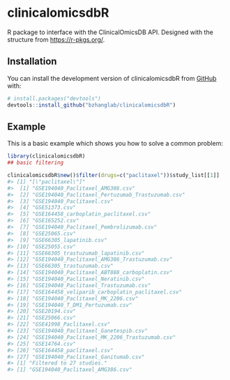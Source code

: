 
<!-- README.md is generated from README.Rmd. Please edit that file -->

# clinicalomicsdbR

<!-- badges: start -->
<!-- badges: end -->

R package to interface with the ClinicalOmicsDB API. Designed with the
structure from <https://r-pkgs.org/>.

## Installation

You can install the development version of clinicalomicsdbR from
[GitHub](https://github.com/) with:

``` r
# install.packages("devtools")
devtools::install_github("bzhanglab/clinicalomicsdbR")
```

## Example

This is a basic example which shows you how to solve a common problem:

``` r
library(clinicalomicsdbR)
## basic filtering

clinicalomicsdbR$new()$filter(drugs=c("paclitaxel"))$study_list[[1]]
#> [1] "[\"paclitaxel\"]"
#>  [1] "GSE194040_Paclitaxel_AMG386.csv"                
#>  [2] "GSE194040_Paclitaxel_Pertuzumab_Trastuzumab.csv"
#>  [3] "GSE194040_Paclitaxel.csv"                       
#>  [4] "GSE51373.csv"                                   
#>  [5] "GSE164458_carboplatin_paclitaxel.csv"           
#>  [6] "GSE165252.csv"                                  
#>  [7] "GSE194040_Paclitaxel_Pembrolizumab.csv"         
#>  [8] "GSE25065.csv"                                   
#>  [9] "GSE66305_lapatinib.csv"                         
#> [10] "GSE25055.csv"                                   
#> [11] "GSE66305_trastuzumab_lapatinib.csv"             
#> [12] "GSE194040_Paclitaxel_AMG386_Trastuzumab.csv"    
#> [13] "GSE66305_trastuzumab.csv"                       
#> [14] "GSE194040_Paclitaxel_ABT888_carboplatin.csv"    
#> [15] "GSE194040_Paclitaxel_Neratinib.csv"             
#> [16] "GSE194040_Paclitaxel_Trastuzumab.csv"           
#> [17] "GSE164458_veliparib_carboplatin_paclitaxel.csv" 
#> [18] "GSE194040_Paclitaxel_MK_2206.csv"               
#> [19] "GSE194040_T_DM1_Pertuzumab.csv"                 
#> [20] "GSE20194.csv"                                   
#> [21] "GSE25066.csv"                                   
#> [22] "GSE41998_Paclitaxel.csv"                        
#> [23] "GSE194040_Paclitaxel_Ganetespib.csv"            
#> [24] "GSE194040_Paclitaxel_MK_2206_Trastuzumab.csv"   
#> [25] "GSE14764.csv"                                   
#> [26] "GSE164458_paclitaxel.csv"                       
#> [27] "GSE194040_Paclitaxel_Ganitumab.csv"             
#> [1] "Filtered to 27 studies."
#> [1] "GSE194040_Paclitaxel_AMG386.csv"
```
